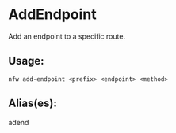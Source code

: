 # AddEndpoint
Add an endpoint to a specific route.
## Usage:
```
nfw add-endpoint <prefix> <endpoint> <method>
```
## Alias(es):
adend
